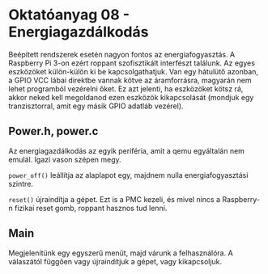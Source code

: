 Oktatóanyag 08 - Energiagazdálkodás
===================================

Beépített rendszerek esetén nagyon fontos az energiafogyasztás. A Raspberry Pi 3-on ezért roppant szofisztikált
interfészt találunk. Az egyes eszközöket külön-külön ki be kapcsolgathatjuk. Van egy hátulütő azonban, a GPIO
VCC lábai direktbe vannak kötve az áramforrásra, magyarán nem lehet programból vezérelni őket. Ez azt jelenti,
ha eszközöket kötsz rá, akkor neked kell megoldanod ezen eszközök kikapcsolását (mondjuk egy tranzisztorral,
amit egy másik GPIO adatláb vezérel).

Power.h, power.c
----------------

Az energiagazdálkodás az egyik periféria, amit a qemu egyáltalán nem emulál. Igazi vason szépen megy.

`power_off()` leállítja az alaplapot egy, majdnem nulla energiafogyasztási szintre.

`reset()` újraindítja a gépet. Ezt is a PMC kezeli, és mivel nincs a Raspberry-n fizikai reset gomb, roppant
hasznos tud lenni.

Main
----

Megjelenítünk egy egyszerű menüt, majd várunk a felhasználóra. A válaszától függően vagy újraindítjuk a gépet,
vagy kikapcsoljuk.
